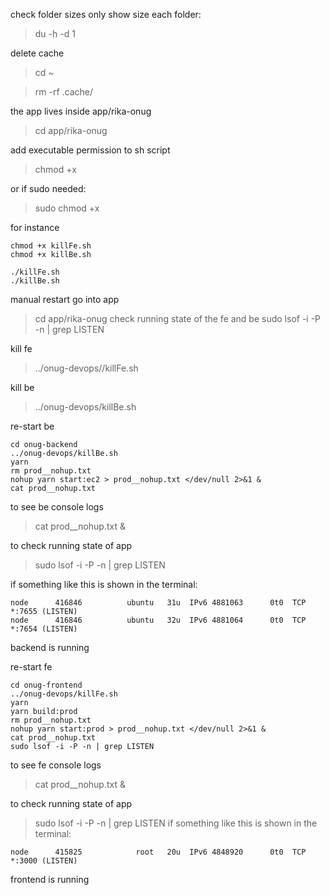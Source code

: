 check folder sizes only show size each folder:
> du -h -d 1

delete cache
>cd ~

> rm -rf .cache/


the app lives inside app/rika-onug
> cd app/rika-onug

add executable permission to sh script
>chmod +x

or if sudo needed:
>sudo chmod +x

for instance
```
chmod +x killFe.sh
chmod +x killBe.sh

./killFe.sh
./killBe.sh
```

manual restart
go into app
> cd app/rika-onug 
check running state of the fe and be
> sudo lsof -i -P -n | grep LISTEN
 
kill fe
> ../onug-devops//killFe.sh

kill be 
> ../onug-devops/killBe.sh

re-start be
```
cd onug-backend
../onug-devops/killBe.sh
yarn
rm prod__nohup.txt
nohup yarn start:ec2 > prod__nohup.txt </dev/null 2>&1 &
cat prod__nohup.txt
```
to see be console logs
> cat prod__nohup.txt &

to check running state of app 
> sudo lsof -i -P -n | grep LISTEN

if something like this is shown in the terminal:
```
node      416846          ubuntu   31u  IPv6 4881063      0t0  TCP *:7655 (LISTEN)
node      416846          ubuntu   32u  IPv6 4881064      0t0  TCP *:7654 (LISTEN)
```
backend is running



re-start fe
```
cd onug-frontend
../onug-devops/killFe.sh
yarn
yarn build:prod
rm prod__nohup.txt
nohup yarn start:prod > prod__nohup.txt </dev/null 2>&1 &
cat prod__nohup.txt
sudo lsof -i -P -n | grep LISTEN
```

to see fe console logs
> cat prod__nohup.txt &

to check running state of app
> sudo lsof -i -P -n | grep LISTEN
if something like this is shown in the terminal:
```
node      415825            root   20u  IPv6 4848920      0t0  TCP *:3000 (LISTEN)
```
frontend is running

